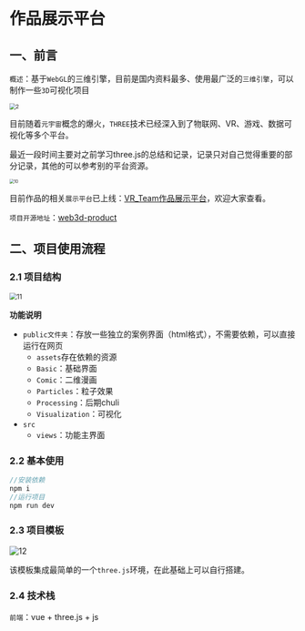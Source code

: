 # 作品展示平台

## 一、前言

`概述`：基于`WebGL`的三维引擎，目前是国内资料最多、使用最广泛的`三维引擎`，可以制作一些`3D`可视化项目

<img src="https://gitee.com/riskbaby/picgo/raw/master/blog/202210210954262.png" alt="2" style="zoom: 67%;" />



目前随着`元宇宙`概念的爆火，`THREE`技术已经深入到了物联网、VR、游戏、数据可视化等多个平台。

最近一段时间主要对之前学习three.js的总结和记录，记录只对自己觉得重要的部分记录，其他的可以参考别的平台资源。



<img src="https://gitee.com/riskbaby/picgo/raw/master/blog/202302101849641.png" alt="10" style="zoom: 50%;" />



目前作品的相关`展示平台`已上线：[VR_Team作品展示平台](https://product.vrteam.top/)，欢迎大家查看。

`项目开源地址`：[web3d-product](https://github.com/bosombaby/web3d-product)

## 二、项目使用流程

### 2.1 项目结构

<img src="https://gitee.com/riskbaby/picgo/raw/master/blog/202302101913095.png" alt="11" style="zoom: 80%;" />

**功能说明**

- `public文件夹`：存放一些独立的案例界面（html格式），不需要依赖，可以直接运行在网页
  - `assets`存在依赖的资源
  - `Basic`：基础界面
  - `Comic`：二维漫画
  - `Particles`：粒子效果
  - `Processing`：后期chuli
  - `Visualization`：可视化
- `src`
  - `views`：功能主界面

### 2.2 基本使用

```js
//安装依赖
npm i
//运行项目
npm run dev
```

### 2.3 项目模板



![12](https://gitee.com/riskbaby/picgo/raw/master/blog/202302101919199.png)



该模板集成最简单的一个`three.js`环境，在此基础上可以自行搭建。

### 2.4 技术栈

`前端`：vue  +  three.js  +  js
